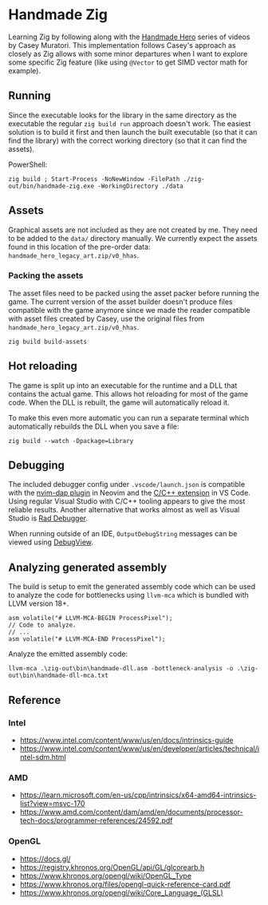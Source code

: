 # Handmade Zig

Learning Zig by following along with the [Handmade Hero](https://handmadehero.org/) series of videos by Casey Muratori. This implementation follows Casey's approach as closely as Zig allows with some minor departures when I want to explore some specific Zig feature (like using `@Vector` to get SIMD vector math for example).

## Running
Since the executable looks for the library in the same directory as the executable the regular `zig build run` approach doesn't work. The easiest solution is to build it first and then launch the built executable (so that it can find the library) with the correct working directory (so that it can find the assets).

PowerShell:
```
zig build ; Start-Process -NoNewWindow -FilePath ./zig-out/bin/handmade-zig.exe -WorkingDirectory ./data
```

## Assets
Graphical assets are not included as they are not created by me. They need to be added to the `data/` directory manually. We currently expect the assets found in this location of the pre-order data: `handmade_hero_legacy_art.zip/v0_hhas`.

### Packing the assets
The asset files need to be packed using the asset packer before running the game. The current version of the asset builder doesn't produce files compatible with the game anymore since we made the reader compatible with asset files created by Casey, use the original files from `handmade_hero_legacy_art.zip/v0_hhas`.
```
zig build build-assets
```

## Hot reloading
The game is split up into an executable for the runtime and a DLL that contains the actual game. This allows hot reloading for most of the game code. When the DLL is rebuilt, the game will automatically reload it.

To make this even more automatic you can run a separate terminal which automatically rebuilds the DLL when you save a file:
```
zig build --watch -Dpackage=Library
```

## Debugging
The included debugger config under `.vscode/launch.json` is compatible with the [nvim-dap plugin](https://github.com/mfussenegger/nvim-dap) in Neovim and the [C/C++ extension](https://github.com/Microsoft/vscode-cpptools) in VS Code. Using regular Visual Studio with C/C++ tooling appears to give the most reliable results. Another alternative that works almost as well as Visual Studio is [Rad Debugger](https://github.com/EpicGamesExt/raddebugger).

When running outside of an IDE, `OutputDebugString` messages can be viewed using [DebugView](https://learn.microsoft.com/en-us/sysinternals/downloads/debugview).


## Analyzing generated assembly
The build is setup to emit the generated assembly code which can be used to analyze the code for bottlenecks using `llvm-mca` which is bundled with LLVM version 18+.

```
asm volatile("# LLVM-MCA-BEGIN ProcessPixel");
// Code to analyze.
// ...
asm volatile("# LLVM-MCA-END ProcessPixel");
```

Analyze the emitted assembly code:
```
llvm-mca .\zig-out\bin\handmade-dll.asm -bottleneck-analysis -o .\zig-out\bin\handmade-dll-mca.txt
```


## Reference

### Intel
* https://www.intel.com/content/www/us/en/docs/intrinsics-guide
* https://www.intel.com/content/www/us/en/developer/articles/technical/intel-sdm.html

### AMD
* https://learn.microsoft.com/en-us/cpp/intrinsics/x64-amd64-intrinsics-list?view=msvc-170
* https://www.amd.com/content/dam/amd/en/documents/processor-tech-docs/programmer-references/24592.pdf

### OpenGL
* https://docs.gl/
* https://registry.khronos.org/OpenGL/api/GL/glcorearb.h
* https://www.khronos.org/opengl/wiki/OpenGL_Type
* https://www.khronos.org/files/opengl-quick-reference-card.pdf
* https://www.khronos.org/opengl/wiki/Core_Language_(GLSL)
